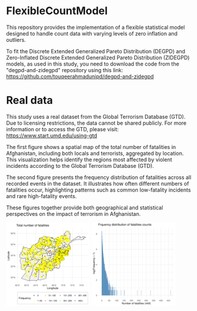 # FlexibleCountModel
This repository provides the implementation of a flexible statistical model designed to handle count data with varying levels of zero inflation and outliers.

To fit the Discrete Extended Generalized Pareto Distribution (DEGPD) and Zero-Inflated Discrete Extended Generalized Pareto Distribution (ZIDEGPD) models, as used in this study, you need to download the code from the "degpd-and-zidegpd" repository using this link:
https://github.com/touqeerahmadunipd/degpd-and-zidegpd

# Real data
This study uses a real dataset from the Global Terrorism Database (GTD). Due to licensing restrictions, the data cannot be shared publicly. For more information or to access the GTD, please visit: https://www.start.umd.edu/using-gtd

The first figure shows a spatial map of the total number of fatalities in Afghanistan, including both locals and terrorists, aggregated by location. This visualization helps identify the regions most affected by violent incidents according to the Global Terrorism Database (GTD).

The second figure presents the frequency distribution of fatalities across all recorded events in the dataset. It illustrates how often different numbers of fatalities occur, highlighting patterns such as common low-fatality incidents and rare high-fatality events.

These figures together provide both geographical and statistical perspectives on the impact of terrorism in Afghanistan.
<p float="left">
  <img src="Figures/Total_number_fatalities-1.png" alt="Spatial map of the number of fatalities, including locals and terrorists, in Afghanistan" width="45%" />
  <img src="Figures/Frquency-dist-1.png" alt="Frequency distribution of fatalities" width="45%" />
</p>
